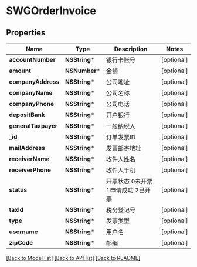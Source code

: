 # SWGOrderInvoice

## Properties
Name | Type | Description | Notes
------------ | ------------- | ------------- | -------------
**accountNumber** | **NSString*** | 银行卡账号 | [optional] 
**amount** | **NSNumber*** | 金额 | [optional] 
**companyAddress** | **NSString*** | 公司地址 | [optional] 
**companyName** | **NSString*** | 公司名称 | [optional] 
**companyPhone** | **NSString*** | 公司电话 | [optional] 
**depositBank** | **NSString*** | 开户银行 | [optional] 
**generalTaxpayer** | **NSString*** | 一般纳税人 | [optional] 
**_id** | **NSString*** | 订单发票ID | [optional] 
**mailAddress** | **NSString*** | 发票邮寄地址 | [optional] 
**receiverName** | **NSString*** | 收件人姓名 | [optional] 
**receiverPhone** | **NSString*** | 收件人手机 | [optional] 
**status** | **NSString*** | 开票状态 0未开票 1申请成功 2已开票 | [optional] 
**taxId** | **NSString*** | 税务登记号 | [optional] 
**type** | **NSString*** | 发票类型 | [optional] 
**username** | **NSString*** | 用户名 | [optional] 
**zipCode** | **NSString*** | 邮编 | [optional] 

[[Back to Model list]](../README.md#documentation-for-models) [[Back to API list]](../README.md#documentation-for-api-endpoints) [[Back to README]](../README.md)


